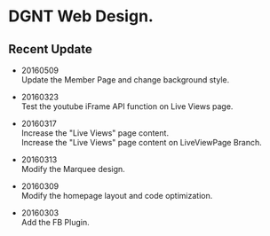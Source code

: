 DGNT Web Design.
=========


## Recent Update ##

- 20160509  
  Update the Member Page and change background style.  

- 20160323  
  Test the youtube iFrame API function on Live Views page.  

- 20160317  
  Increase the "Live Views" page content.  
  Increase the "Live Views" page content on LiveViewPage Branch.  

- 20160313  
  Modify the Marquee design.  

- 20160309  
  Modify the homepage layout and code optimization.  

- 20160303  
  Add the FB Plugin.  

